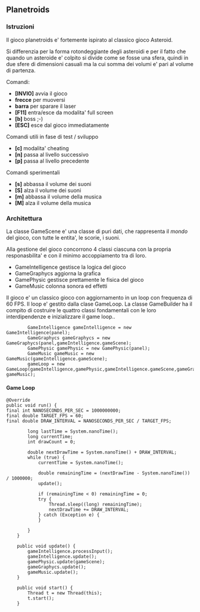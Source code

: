 ## Planetroids 

### Istruzioni
Il gioco planetroids e' fortemente ispirato al classico gioco Asteroid.

Si differenzia per la forma rotondeggiante degli asteroidi e per il fatto che quando 
un asteroide e' colpito si divide come se fosse una sfera, quindi in due sfere di dimensioni casuali
ma la cui somma dei volumi e' pari al volume di partenza.


Comandi:

- **[INVIO]** avvia il gioco
- **frecce** per muoversi
- **barra** per sparare il laser
- **[F11]** entra/esce da modalita' full screen
- **[b]**  boss ;-)
- **[ESC]** esce dal gioco immediatamente


Comandi utili in fase di test / sviluppo

- **[c]** modalita' cheating
- **[n]** passa al livello successivo
- **[p]** passa al livello precedente


Comandi sperimentali 

- **[s]** abbassa il volume dei suoni
- **[S]** alza il volume dei suoni
- **[m]** abbassa il volume della musica
- **[M]** alza il volume della musica

### Architettura

La classe GameScene e' una classe di puri dati, che rappresenta il *mondo* del gioco, con tutte le entita', 
le scorie, i suoni.

Alla gestione del gioco concorrono 4 classi ciascuna con la propria responasbilita' e con il minimo accoppiamento 
tra di loro. 

- GameIntelligence gestisce la logica del gioco
- GameGraphycs aggiorna la grafica
- GamePhysic  gestisce prettamente le fisica del gioco
- GameMusic colonna sonora ed effetti


Il gioco e' un classico gioco con aggiornamento in un loop con frequenza di 60 FPS.
Il loop e' gestito dalla clase GameLoop.
La classe GameBuilder ha il compito di costruire le quattro classi fondamentali con le loro interdipendenze 
e inizializzare il game loop..

``` {.java}
        GameIntelligence gameIntelligence = new GameIntelligence(panel);
        GameGraphycs gameGraphycs = new GameGraphycs(panel,gameIntelligence.gameScene);
        GamePhysic gamePhysic = new GamePhysic(panel);
        GameMusic gameMusic = new GameMusic(gameIntelligence.gameScene);
        gameLoop = new GameLoop(gameIntelligence,gamePhysic,gameIntelligence.gameScene,gameGraphycs, gameMusic);
```

#### Game Loop

``` {.java}
@Override
public void run() {
final int NANOSECONDS_PER_SEC = 1000000000;
final double TARGET_FPS = 60;
final double DRAW_INTERVAL = NANOSECONDS_PER_SEC / TARGET_FPS;

        long lastTime = System.nanoTime();
        long currentTime;
        int drawCount = 0;

        double nextDrawTime = System.nanoTime() + DRAW_INTERVAL;
        while (true) {
            currentTime = System.nanoTime();

            double remainingTime = (nextDrawTime - System.nanoTime()) / 1000000;
            update();

            if (remainingTime < 0) remainingTime = 0;
            try {
                Thread.sleep((long) remainingTime);
                nextDrawTime += DRAW_INTERVAL;
            } catch (Exception e) {
            }

        }
    }

    public void update() {
        gameIntelligence.processInput();
        gameIntelligence.update();
        gamePhysic.update(gameScene);
        gameGraphycs.update();
        gameMusic.update();
    }

    public void start() {
        Thread t = new Thread(this);
        t.start();
    }

```






